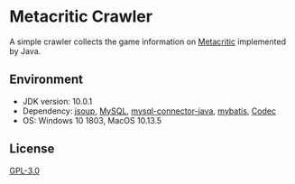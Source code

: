 # Metacritic Crawler

A simple crawler collects the game information on [Metacritic](http://www.metacritic.com/game) implemented by Java.

## Environment

- JDK version: 10.0.1
- Dependency: [jsoup](https://jsoup.org/), [MySQL](https://www.mysql.com/), [mysql-connector-java](https://mvnrepository.com/artifact/mysql/mysql-connector-java), [mybatis](http://www.mybatis.org/mybatis-3/), [Codec](https://commons.apache.org/proper/commons-codec/)
- OS: Windows 10 1803, MacOS 10.13.5

## License

[GPL-3.0](https://github.com/bolitao/CurriculumDesign_Spider/blob/master/LICENSE)